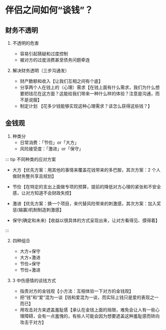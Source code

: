 # 伴侣之间如何“谈钱”？

## 财务不透明

1. 不透明的危害

   - 容易引起猜疑和过度控制
   - 被对方的过度消费甚至债务问题牵连

2. 解决财务透明（三步沟通发）

   - 财产数额和收入【让我们互相之间有个底】
   - 分享两个人在钱上的（心理）需求【在钱上面有什么需求，我们为什么想要把钱花在这方面？这能给我们带来一种什么样的体验？注意是沟通，而不是说服】
   - 制定计划 【花多少钱能够实现这种心理需求？该怎么获得这些钱？】

## 金钱观

1. 种类分
   - 日常消费：「节俭」or「大方」
   - 风险接受度：「激进」or「保守」

::: tip 不同种类的应对方案

- 大方【优先方案：用其他的事情来覆盖花钱带来的多巴胺，其次方案：2 个人做财务整共享且规划】

- 节俭【在特定的支出上面做专项的预算，提前的降低对方心理的紧张和不安全感，让对方知道不会财政失控】

- 激进【优先方案：换一个项目，来代替风险带来的刺激感，其次方案：加入奖惩(输赢)机制制造刺激感】

- 保守(确定和未来)【收益以很具体的方式呈现出来，让对方看得见、摸得着】

:::

2. 四种组合

   - 大方+保守
   - 大方+激进
   - 节俭+保守
   - 节俭+激进

3. 3 中伤感情的谈钱方式

   - 指责对方的金钱观【小方法：互相体验一下对方的金钱观】
   - 把“钱”和“爱”混为一谈【钱和爱混为一谈，而实际上钱只是爱的表现之一而已】
   - 用攻击对方来遮盖羞耻感【承认在金钱上面的局限，难免会让人有一些心理障碍，会有一点羞愧的，有些人可能会因为想要遮盖这种羞耻感而转向攻击于对方】
